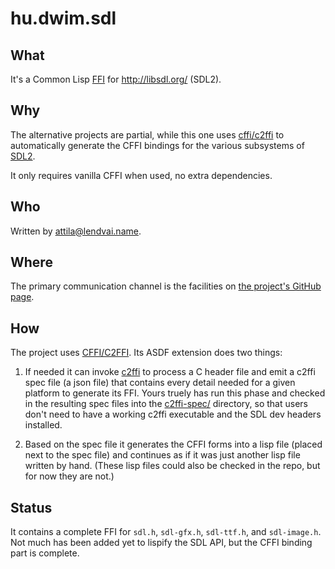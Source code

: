 # hu.dwim.sdl

## What

It's a Common Lisp [FFI](https://en.wikipedia.org/wiki/Foreign_function_interface)
for http://libsdl.org/ (SDL2).

## Why

The alternative projects are partial, while this one uses
[cffi/c2ffi](https://github.com/cffi/cffi) to automatically generate the
CFFI bindings for the various subsystems of [SDL2](http://libsdl.org/).

It only requires vanilla CFFI when used, no extra dependencies.

## Who

Written by [attila@lendvai.name](mailto:attila@lendvai.name).

## Where

The primary communication channel is the facilities on
[the project's GitHub page](https://github.com/hu-dwim/hu.dwim.sdl).

## How

The project uses [CFFI/C2FFI](https://github.com/cffi/cffi).
Its ASDF extension does two things:

1. If needed it can invoke [c2ffi](https://github.com/rpav/c2ffi) to process a C header file
and emit a c2ffi spec file (a json file) that contains every detail needed for a given platform
to generate its FFI. Yours truely has run this phase and checked in the
resulting spec files into the [c2ffi-spec/](c2ffi-spec/) directory, so that
users don't need to have a working c2ffi executable and the SDL dev headers
installed.

2. Based on the spec file it generates the CFFI forms into a lisp file (placed next to the spec file)
and continues as if it was just another lisp file written by hand. (These lisp files
could also be checked in the repo, but for now they are not.)

## Status

It contains a complete FFI for ```sdl.h```, ```sdl-gfx.h```, ```sdl-ttf.h```, and ```sdl-image.h```.
Not much has been added yet to lispify the SDL API, but the CFFI binding part is complete.
